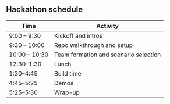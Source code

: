 ## Hackathon schedule

| Time | Activity |
| --- | --- |
| 9:00 – 9:30 | Kickoff and intros |
| 9:30 – 10:00 | Repo walkthrough and setup |
| 10:00 – 10:30 | Team formation and scenario selection  |
| 12:30–1:30 | Lunch |
| 1:30–4:45 | Build time |
| 4:45–5:25 | Demos |
| 5:25–5:30 | Wrap-up |